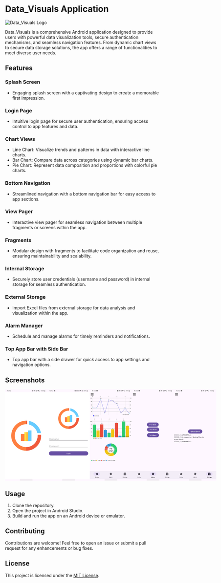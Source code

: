 # Data_Visuals Application

<img src="https://cdn-icons-png.freepik.com/512/4110/4110554.png" alt="Data_Visuals Logo" width="100" height="100">

Data_Visuals is a comprehensive Android application designed to provide users with powerful data visualization tools, secure authentication mechanisms, and seamless navigation features. From dynamic chart views to secure data storage solutions, the app offers a range of functionalities to meet diverse user needs.

## Features

### Splash Screen
- Engaging splash screen with a captivating design to create a memorable first impression.

### Login Page
- Intuitive login page for secure user authentication, ensuring access control to app features and data.

### Chart Views
- Line Chart: Visualize trends and patterns in data with interactive line charts.
- Bar Chart: Compare data across categories using dynamic bar charts.
- Pie Chart: Represent data composition and proportions with colorful pie charts.

### Bottom Navigation
- Streamlined navigation with a bottom navigation bar for easy access to app sections.

### View Pager
- Interactive view pager for seamless navigation between multiple fragments or screens within the app.

### Fragments
- Modular design with fragments to facilitate code organization and reuse, ensuring maintainability and scalability.

### Internal Storage
- Securely store user credentials (username and password) in internal storage for seamless authentication.

### External Storage
- Import Excel files from external storage for data analysis and visualization within the app.

### Alarm Manager
- Schedule and manage alarms for timely reminders and notifications.

### Top App Bar with Side Bar
- Top app bar with a side drawer for quick access to app settings and navigation options.

## Screenshots
<div style="display: flex;">
    <img src="Screenshots/Screenshot_20240503_105254_Data_Visuals.jpg" alt="Splash Screen" width="150" height="300">
    <img src="Screenshots/Screenshot_20240503_105300_Data_Visuals.jpg" alt="Login Page" width="150" height="300">
    <img src="Screenshots/Screenshot_20240503_105310_Data_Visuals.jpg" alt="Chart" width="150" height="300">
    <img src="Screenshots/Screenshot_20240503_105322_Data_Visuals.jpg" alt="Alarm" width="150" height="300">
    <img src="Screenshots/Screenshot_20240503_105346_Data_Visuals.jpg" alt="Storage" width="150" height="300">
</div>

## Usage

1. Clone the repository.
2. Open the project in Android Studio.
3. Build and run the app on an Android device or emulator.

## Contributing

Contributions are welcome! Feel free to open an issue or submit a pull request for any enhancements or bug fixes.

## License

This project is licensed under the [MIT License](LICENSE).
